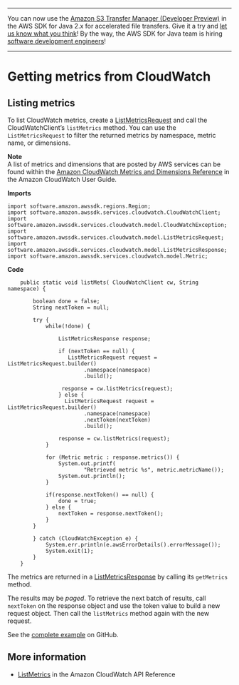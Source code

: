 --------

You can now use the [Amazon S3 Transfer Manager \(Developer Preview\)](https://bit.ly/2WQebiP) in the AWS SDK for Java 2\.x for accelerated file transfers\. Give it a try and [let us know what you think](https://bit.ly/3zT1YYM)\! By the way, the AWS SDK for Java team is hiring [software development engineers](https://github.com/aws/aws-sdk-java-v2/issues/3156)\!

--------

# Getting metrics from CloudWatch<a name="examples-cloudwatch-get-metrics"></a>

## Listing metrics<a name="listing-metrics"></a>

To list CloudWatch metrics, create a [ListMetricsRequest](http://docs.aws.amazon.com/sdk-for-java/latest/reference/software/amazon/awssdk/services/cloudwatch/model/ListMetricsRequest.html) and call the CloudWatchClient’s `listMetrics` method\. You can use the `ListMetricsRequest` to filter the returned metrics by namespace, metric name, or dimensions\.

**Note**  
A list of metrics and dimensions that are posted by AWS services can be found within the [Amazon CloudWatch Metrics and Dimensions Reference](http://docs.aws.amazon.com/AmazonCloudWatch/latest/monitoring/CW_Support_For_AWS.html) in the Amazon CloudWatch User Guide\.

 **Imports** 

```
import software.amazon.awssdk.regions.Region;
import software.amazon.awssdk.services.cloudwatch.CloudWatchClient;
import software.amazon.awssdk.services.cloudwatch.model.CloudWatchException;
import software.amazon.awssdk.services.cloudwatch.model.ListMetricsRequest;
import software.amazon.awssdk.services.cloudwatch.model.ListMetricsResponse;
import software.amazon.awssdk.services.cloudwatch.model.Metric;
```

 **Code** 

```
    public static void listMets( CloudWatchClient cw, String namespace) {

        boolean done = false;
        String nextToken = null;

        try {
            while(!done) {

                ListMetricsResponse response;

                if (nextToken == null) {
                   ListMetricsRequest request = ListMetricsRequest.builder()
                        .namespace(namespace)
                        .build();

                 response = cw.listMetrics(request);
                } else {
                  ListMetricsRequest request = ListMetricsRequest.builder()
                        .namespace(namespace)
                        .nextToken(nextToken)
                        .build();

                response = cw.listMetrics(request);
            }

            for (Metric metric : response.metrics()) {
                System.out.printf(
                        "Retrieved metric %s", metric.metricName());
                System.out.println();
            }

            if(response.nextToken() == null) {
                done = true;
            } else {
                nextToken = response.nextToken();
            }
        }

        } catch (CloudWatchException e) {
            System.err.println(e.awsErrorDetails().errorMessage());
            System.exit(1);
        }
    }
```

The metrics are returned in a [ListMetricsResponse](http://docs.aws.amazon.com/sdk-for-java/latest/reference/software/amazon/awssdk/services/cloudwatch/model/ListMetricsResponse.html) by calling its `getMetrics` method\.

The results may be *paged*\. To retrieve the next batch of results, call `nextToken` on the response object and use the token value to build a new request object\. Then call the `listMetrics` method again with the new request\.

See the [complete example](https://github.com/awsdocs/aws-doc-sdk-examples/blob/master/javav2/example_code/cloudwatch/src/main/java/com/example/cloudwatch/ListMetrics.java) on GitHub\.

## More information<a name="more-information"></a>
+  [ListMetrics](http://docs.aws.amazon.com/AmazonCloudWatch/latest/APIReference/API_ListMetrics.html) in the Amazon CloudWatch API Reference